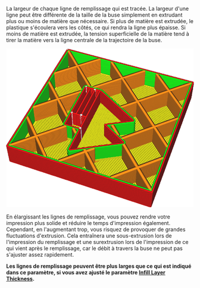 La largeur de chaque ligne de remplissage qui est tracée. La largeur d'une ligne peut être différente de la taille de la buse simplement en extrudant plus ou moins de matière que nécessaire. Si plus de matière est extrudée, le plastique s'écoulera vers les côtés, ce qui rendra la ligne plus épaisse. Si moins de matière est extrudée, la tension superficielle de la matière tend à tirer la matière vers la ligne centrale de la trajectoire de la buse.

![Les lignes de remplissage sont beaucoup plus larges que le reste](../../../articles/images/infill_line_width.png)

En élargissant les lignes de remplissage, vous pouvez rendre votre impression plus solide et réduire le temps d'impression également. Cependant, en l'augmentant trop, vous risquez de provoquer de grandes fluctuations d'extrusion. Cela entraînera une sous-extrusion lors de l'impression du remplissage et une surextrusion lors de l'impression de ce qui vient après le remplissage, car le débit à travers la buse ne peut pas s'ajuster assez rapidement.

**Les lignes de remplissage peuvent être plus larges que ce qui est indiqué dans ce paramètre, si vous avez ajusté le paramètre [Infill Layer Thickness](../infill/infill_sparse_thickness.md).**
